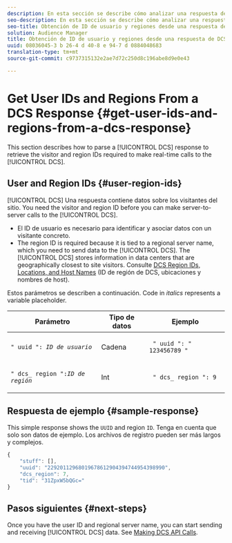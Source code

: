```yaml
---
description: En esta sección se describe cómo analizar una respuesta de DCS para recuperar los ID de región y visitante necesarios para realizar llamadas en tiempo real al DCS.
seo-description: En esta sección se describe cómo analizar una respuesta de DCS para recuperar los ID de región y visitante necesarios para realizar llamadas en tiempo real al DCS.
seo-title: Obtención de ID de usuario y regiones desde una respuesta de DCS
solution: Audience Manager
title: Obtención de ID de usuario y regiones desde una respuesta de DCS
uuid: 08036045-3 b 26-4 d 40-8 e 94-7 d 0884048683
translation-type: tm+mt
source-git-commit: c9737315132e2ae7d72c250d8c196abe8d9e0e43

---
```



# Get User IDs and Regions From a DCS Response {#get-user-ids-and-regions-from-a-dcs-response}

This section describes how to parse a [!UICONTROL DCS] response to retrieve the visitor and region IDs required to make real-time calls to the [!UICONTROL DCS].

## User and Region IDs {#user-region-ids}

[!UICONTROL DCS] Una respuesta contiene datos sobre los visitantes del sitio. You need the visitor and region ID before you can make server-to-server calls to the [!UICONTROL DCS].

* El ID de usuario es necesario para identificar y asociar datos con un visitante concreto.
* The region ID is required because it is tied to a regional server name, which you need to send data to the [!UICONTROL DCS]. The [!UICONTROL DCS] stores information in data centers that are geographically closest to site visitors. Consulte [DCS Region IDs, Locations, and Host Names](../../../api/dcs-intro/dcs-api-reference/dcs-regions.md) (ID de región de DCS, ubicaciones y nombres de host).

Estos parámetros se describen a continuación. Code in *italics* represents a variable placeholder.

<table id="table_822C02D5978348DCB7153001882D397C"> 
 <thead> 
  <tr> 
   <th colname="col1" class="entry"> Parámetro </th> 
   <th colname="col2" class="entry"> Tipo de datos </th> 
   <th colname="col3" class="entry"> Ejemplo </th> 
  </tr> 
 </thead>
 <tbody> 
  <tr> 
   <td colname="col1"> <p><code>" uuid ": <i>ID de usuario</i></code></span> </p> </td> 
   <td colname="col2"> <p>Cadena </p> </td> 
   <td colname="col3"> <p> <code> " uuid ": " 123456789 "</code> </p> </td> 
  </tr> 
  <tr> 
   <td colname="col1"> <p><code>" dcs_ region ":<i>ID de región</i></code> </p> </td> 
   <td colname="col2"> <p>Int </p> </td> 
   <td colname="col3"> <p> <code> " dcs_ region ": 9</code> </p> </td> 
  </tr> 
 </tbody> 
</table>

## Respuesta de ejemplo {#sample-response}

This simple response shows the `UUID` and region `ID`. Tenga en cuenta que solo son datos de ejemplo. Los archivos de registro pueden ser más largos y complejos.

```js
{
    "stuff": [],
    "uuid": "22920112968019678612904394744954398990",
    "dcs_region": 7,
    "tid": "31ZpxW5bQGc="
}
```

## Pasos siguientes {#next-steps}

Once you have the user ID and regional server name, you can start sending and receiving [!UICONTROL DCS] data. See [Making DCS API Calls](../../../api/dcs-intro/dcs-s2s/dcs-s2s-calls.md).
